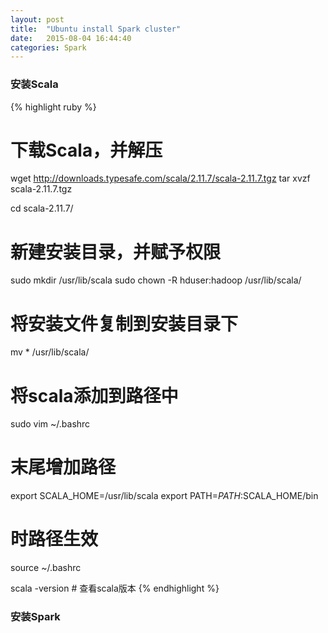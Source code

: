 ```yaml
---
layout: post
title:  "Ubuntu install Spark cluster"
date:   2015-08-04 16:44:40
categories: Spark
---
```


### 安装Scala

{% highlight ruby %}
# 下载Scala，并解压
wget http://downloads.typesafe.com/scala/2.11.7/scala-2.11.7.tgz
tar xvzf scala-2.11.7.tgz

cd scala-2.11.7/

# 新建安装目录，并赋予权限
sudo mkdir /usr/lib/scala
sudo chown -R hduser:hadoop /usr/lib/scala/

# 将安装文件复制到安装目录下
mv * /usr/lib/scala/

# 将scala添加到路径中
sudo vim ~/.bashrc
# 末尾增加路径
export SCALA_HOME=/usr/lib/scala
export PATH=$PATH:$SCALA_HOME/bin

# 时路径生效
source ~/.bashrc

scala -version # 查看scala版本
{% endhighlight %}

### 安装Spark 
